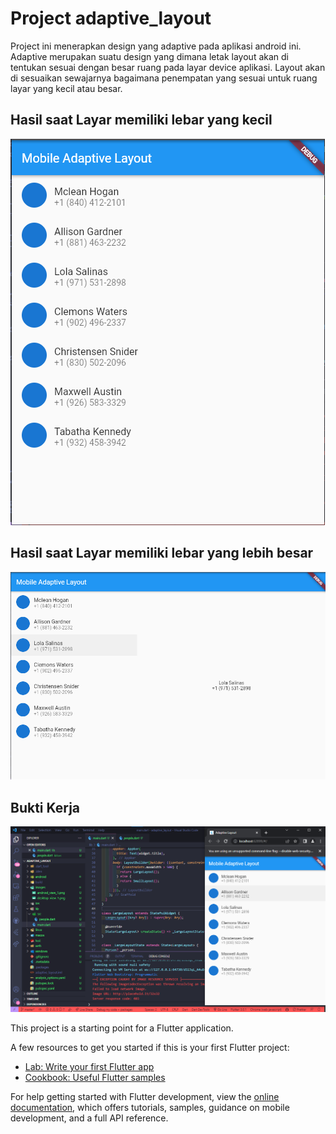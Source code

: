# Project adaptive_layout

Project ini menerapkan design yang adaptive pada aplikasi android ini. Adaptive merupakan suatu design yang dimana letak layout akan di tentukan sesuai dengan besar ruang pada layar device aplikasi. Layout akan di sesuaikan sewajarnya bagaimana penempatan yang sesuai untuk ruang layar yang kecil atau besar.

## Hasil saat Layar memiliki lebar yang kecil

![ral](images/android_view_1.png)

## Hasil saat Layar memiliki lebar yang lebih besar

![ral](images/desktop_view_1.png)

## Bukti Kerja

![ral](images/bukti_buat_1.png)

This project is a starting point for a Flutter application.

A few resources to get you started if this is your first Flutter project:

- [Lab: Write your first Flutter app](https://docs.flutter.dev/get-started/codelab)
- [Cookbook: Useful Flutter samples](https://docs.flutter.dev/cookbook)

For help getting started with Flutter development, view the
[online documentation](https://docs.flutter.dev/), which offers tutorials,
samples, guidance on mobile development, and a full API reference.
